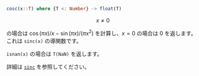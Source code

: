 ```julia
cosc(x::T) where {T <: Number} -> float(T)
```

$$
x \neq 0
$$

の場合は $\cos(\pi x) / x - \sin(\pi x) / (\pi x^2)$ を計算し、$x = 0$ の場合は $0$ を返します。これは `sinc(x)` の導関数です。

`isnan(x)` の場合は `T(NaN)` を返します。

詳細は [`sinc`](@ref) を参照してください。
